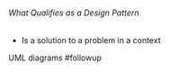 ###### What Qualifies as a Design Pattern
- Is a solution to a problem in a context


UML diagrams #followup 